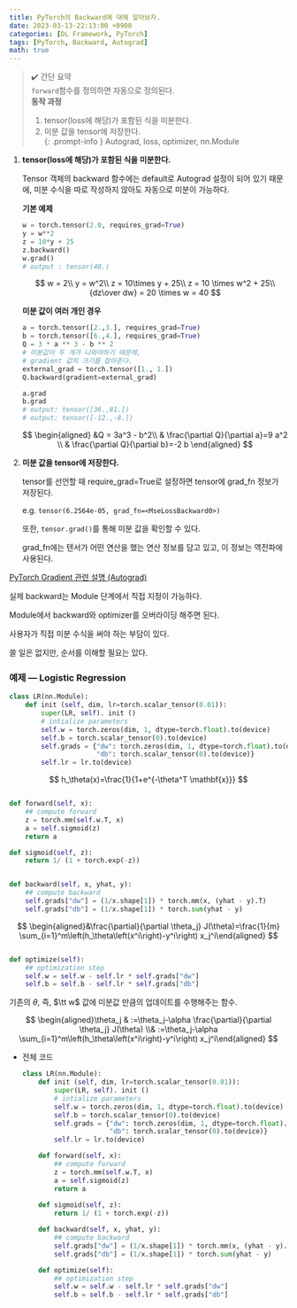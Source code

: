 ```yaml
---
title: PyTorch의 Backward에 대해 알아보자.
date: 2023-03-13-22:13:00 +0900
categories: [DL Framework, PyTorch]
tags: [PyTorch, Backward, Autograd]
math: true
---
```


> ✔️ 간단 요약  
> `forward`함수를 정의하면 자동으로 정의된다.  
> **동작 과정**  
> 1. tensor(loss에 해당)가 포함된 식을 미분한다.  
> 2. 미분 값을 tensor에 저장한다.  
{: .prompt-info }
> Autograd, loss, optimizer, nn.Module  

1. **tensor(loss에 해당)가 포함된 식을 미분한다.**
    
    Tensor 객체의 backward 함수에는 default로 Autograd 설정이 되어 있기 때문에, 미분 수식을 따로 작성하지 않아도 자동으로 미분이 가능하다.
    
    **기본 예제**
    
    ```python
    w = torch.tensor(2.0, requires_grad=True)
    y = w**2
    z = 10*y + 25
    z.backward()
    w.grad()
    # output : tensor(40.)
    ```
    
    $$
    w = 2\\
    y = w^2\\
    z = 10\times y  + 25\\
    z = 10 \times w^2 + 25\\
    {dz\over dw} = 20 \times w = 40
    $$
    
    **미분 값이 여러 개인 경우**
    
    ```python
    a = torch.tensor([2.,3.], requires_grad=True)
    b = torch.tensor([6.,4.], requires_grad=True)
    Q = 3 * a ** 3 - b ** 2
    # 미분값이 두 개가 나와야하기 때문에, 
    # gradient 값의 크기를 잡아준다.
    external_grad = torch.tensor([1., 1.])
    Q.backward(gradient=external_grad)
    
    a.grad
    b.grad
    # output: tensor([36.,81.])
    # output: tensor([-12.,-8.])
    ```
    
    $$
    \begin{aligned}
    &Q = 3a^3 - b^2\\
    & \frac{\partial Q}{\partial a}=9 a^2 \\
    & \frac{\partial Q}{\partial b}=-2 b
    \end{aligned}
    $$
    
2. **미분 값을 tensor에 저장한다.**
    
    tensor를 선언할 때 require_grad=True로 설정하면 tensor에 grad_fn 정보가 저장된다.
    
    e.g. `tensor(6.2564e-05, grad_fn=<MseLossBackward0>)`
    
    또한, `tensor.grad()`를 통해 미분 값을 확인할 수 있다.
    
    grad_fn에는 텐서가 어떤 연산을 했는 연산 정보를 담고 있고, 이 정보는 역전파에 사용된다.
    

[PyTorch Gradient 관련 설명 (Autograd)](https://gaussian37.github.io/dl-pytorch-gradient/)

실제 backward는 Module 단계에서 직접 지정이 가능하다.

Module에서 backward와 optimizer를 오버라이딩 해주면 된다.

사용자가 직접 미분 수식을 써야 하는 부담이 있다.

쓸 일은 없지만, 순서를 이해할 필요는 있다.

### 예제 — Logistic Regression

```python
class LR(nn.Module):
	def init (self, dim, lr=torch.scalar_tensor(0.01)):
		super(LR, self). init () 
		# intialize parameters
		self.w = torch.zeros(dim, 1, dtype=torch.float).to(device)
		self.b = torch.scalar_tensor(0).to(device)
		self.grads = {"dw": torch.zeros(dim, 1, dtype=torch.float).to(device), 
					  "db": torch.scalar_tensor(0).to(device)}
		self.lr = lr.to(device)
```

$$
h_\theta(x)=\frac{1}{1+e^{-\theta^T \mathbf{x}}}
$$

```python

def forward(self, x): 
	## compute forward
	z = torch.mm(self.w.T, x) 
	a = self.sigmoid(z) 
	return a

def sigmoid(self, z):
	return 1/ (1 + torch.exp(-z))
```

```python

def backward(self, x, yhat, y): 
	## compute backward
	self.grads["dw"] = (1/x.shape[1]) * torch.mm(x, (yhat - y).T) 
	self.grads["db"] = (1/x.shape[1]) * torch.sum(yhat - y)

```

$$
\begin{aligned}&\frac{\partial}{\partial \theta_j} J(\theta)=\frac{1}{m} \sum_{i=1}^m\left(h_\theta\left(x^i\right)-y^i\right) x_j^i\end{aligned}
$$

```python

def optimize(self):
	## optimization step
	self.w = self.w - self.lr * self.grads["dw"]
	self.b = self.b - self.lr * self.grads["db"]
```

기존의 $\theta$, 즉, $\tt w$ 값에 미분값 만큼의 업데이트를 수행해주는 함수. 

$$
\begin{aligned}\theta_j & :=\theta_j-\alpha \frac{\partial}{\partial \theta_j} J(\theta) \\& :=\theta_j-\alpha \sum_{i=1}^m\left(h_\theta\left(x^i\right)-y^i\right) x_j^i\end{aligned}
$$

- 전체 코드
    
    ```python
    class LR(nn.Module):
		def init (self, dim, lr=torch.scalar_tensor(0.01)):
			super(LR, self). init () 
			# intialize parameters
			self.w = torch.zeros(dim, 1, dtype=torch.float).to(device)
			self.b = torch.scalar_tensor(0).to(device)
			self.grads = {"dw": torch.zeros(dim, 1, dtype=torch.float).to(device), 
						  "db": torch.scalar_tensor(0).to(device)}
			self.lr = lr.to(device)

		def forward(self, x): 
			## compute forward
			z = torch.mm(self.w.T, x) 
			a = self.sigmoid(z) 
			return a
		
		def sigmoid(self, z):
			return 1/ (1 + torch.exp(-z))

		def backward(self, x, yhat, y): 
			## compute backward
			self.grads["dw"] = (1/x.shape[1]) * torch.mm(x, (yhat - y).T) 
			self.grads["db"] = (1/x.shape[1]) * torch.sum(yhat - y)

		def optimize(self):
			## optimization step
			self.w = self.w - self.lr * self.grads["dw"]
			self.b = self.b - self.lr * self.grads["db"]
    ```
